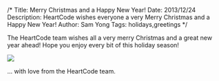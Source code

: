 /*
Title: Merry Christmas and a Happy New Year!
Date: 2013/12/24
Description: HeartCode wishes everyone a very Merry Christmas and a Happy New Year!
Author: Sam Yong
Tags: holidays,greetings
*/

The HeartCode team wishes all a very merry Christmas and a great new year ahead! Hope you enjoy every bit of this holiday season!

![](https://fbcdn-sphotos-a-a.akamaihd.net/hphotos-ak-frc3/1496505_424919134302554_2140924200_o.png)

... with love from the HeartCode team.